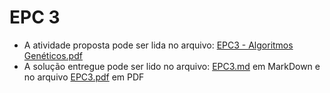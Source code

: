 # EPC 3

- A atividade proposta pode ser lida no arquivo: [EPC3 - Algoritmos Genéticos.pdf](https://github.com/VitorDiToro/EC016-IA/blob/master/EPC3/EPC3%20-%20Algoritmos%20Gen%C3%A9ticos.pdf)
- A solução entregue pode ser lido no arquivo: [EPC3.md](https://github.com/VitorDiToro/EC016-IA/blob/master/EPC3/EPC3.md) em MarkDown e no arquivo [EPC3.pdf](https://github.com/VitorDiToro/EC016-IA/blob/master/EPC3/EPC3.pdf) em PDF

